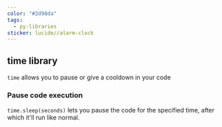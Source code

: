 ```yaml
---
color: "#2d98da"
tags:
  - py-libraries
sticker: lucide//alarm-clock
---
```

## time library
`time` allows you to pause or give a cooldown in your code


### Pause code execution
`time.sleep(seconds)` lets you pause the code for the specified time, after which it'll run like normal.
